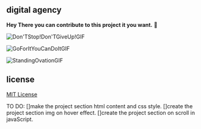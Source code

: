 ## digital agency

<b>Hey There you can contribute to this project it you want.</b> 🫠

![Don'TStop!Don'TGiveUp!GIF](https://github.com/rakib00-dev/digital-agency-web/assets/146561956/a62bb15b-eec4-4dbd-956c-66ad2bdc68b5)

![GoForItYouCanDoItGIF](https://github.com/rakib00-dev/digital-agency-web/assets/146561956/7195be1b-db4d-42f2-ab36-1198b63e52ca)

![StandingOvationGIF](https://github.com/rakib00-dev/digital-agency-web/assets/146561956/9c3dfc2d-220e-4a1d-be7f-2e2e6330d21b)

## license

[MIT License](LICENSE)

TO DO:
[]make the project section html content and css style.
[]create the project section img on hover effect.
[]create the project section on scroll in javaScript.

